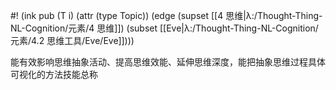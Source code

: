 #! (ink pub (T i) (attr (type Topic)) (edge (supset [[4 思维|λ:/Thought-Thing-NL-Cognition/元素/4 思维]]) (subset [[Eve|λ:/Thought-Thing-NL-Cognition/元素/4.2 思维工具/Eve/Eve]])))

能有效影响思维抽象活动、提高思维效能、延伸思维深度，能把抽象思维过程具体可视化的方法技能总称